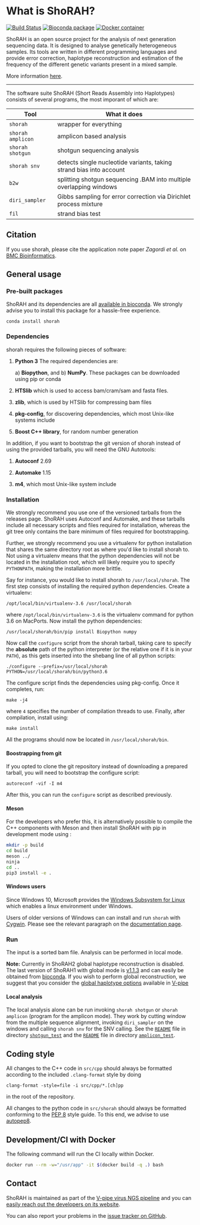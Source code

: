 What is ShoRAH?
===============
[![Build Status](https://travis-ci.org/cbg-ethz/shorah.svg?branch=master)](https://travis-ci.org/cbg-ethz/shorah)
[![Bioconda package](https://img.shields.io/conda/dn/bioconda/shorah.svg?label=Bioconda)](https://bioconda.github.io/recipes/shorah/README.html)
[![Docker container](https://quay.io/repository/biocontainers/shorah/status)](https://quay.io/repository/biocontainers/shorah)


ShoRAH is an open source project for the analysis of next generation sequencing
data. It is designed to analyse genetically heterogeneous samples. Its tools
are written in different programming languages and provide error correction,
haplotype reconstruction and estimation of the frequency of the different
genetic variants present in a mixed sample.

More information [here](http://cbg-ethz.github.io/shorah).

---

The software suite ShoRAH (Short Reads Assembly into Haplotypes) consists of
several programs, the most imporant of which are:

| Tool           | What it does                                                        |
| -------------- | ------------------------------------------------------------------- |
| `shorah`       | wrapper for everything                                              |
|`shorah amplicon`| amplicon based analysis                                            |
|`shorah shotgun`| shotgun sequencing analysis                                         |
| `shorah snv`   | detects single nucleotide variants, taking strand bias into account |
| `b2w`          | splitting shotgun sequencing .BAM into multiple overlapping windows |
| `diri_sampler` | Gibbs sampling for error correction via Dirichlet process mixture   |
| `fil`          | strand bias test                                                    |

## Citation
If you use shorah, please cite the application note paper _Zagordi et al._ on
[BMC Bioinformatics](http://www.biomedcentral.com/1471-2105/12/119).

## General usage
### Pre-built packages
ShoRAH and its dependencies are all
[available in bioconda](https://bioconda.github.io/recipes/shorah/README.html).
We strongly advise you to install this package for a hassle-free experience.

	conda install shorah

### Dependencies
shorah requires the following pieces of software:

1. **Python 3** The required dependencies are:

   a) **Biopython**, and 
   b) **NumPy**.
   These packages can be downloaded using pip or conda

2. **HTSlib** which is used to access bam/cram/sam and fasta files.

3. **zlib**, which is used by HTSlib for compressing bam files

3. **pkg-config**, for discovering dependencies, which most Unix-like systems include

4. **Boost C++ library**, for random number generation

In addition, if you want to bootstrap the git version of shorah instead of using the provided tarballs,
you will need the GNU Autotools:

1. **Autoconf** 2.69

2. **Automake** 1.15

3. **m4**, which most Unix-like system include

### Installation
We strongly recommend you use one of the versioned tarballs from the releases page. ShoRAH uses Autoconf
and Automake, and these tarballs include all necessary scripts and files required for installation, whereas
the git tree only contains the bare minimum of files required for bootstrapping.

Further, we strongly recommend you use a virtualenv for python installation that shares the same directory
root as where you'd like to install shorah to. Not using a virtualenv means that the python dependencies will
not be located in the installation root, which will likely require you to specify `PYTHONPATH`, making the
installation more brittle.

Say for instance, you would like to install shorah to `/usr/local/shorah`. The first step consists of installing
the required python dependencies. Create a virtualenv:

	/opt/local/bin/virtualenv-3.6 /usr/local/shorah

where `/opt/local/bin/virtualenv-3.6` is the virtualenv command for python 3.6 on MacPorts. Now install
the python dependencies:

	/usr/local/shorah/bin/pip install Biopython numpy

Now call the `configure` script from the shorah tarball, taking care to specify the **absolute** path of the
python interpreter (or the relative one if it is in your `PATH`), as this gets inserted into the shebang line of all python scripts:

	./configure --prefix=/usr/local/shorah PYTHON=/usr/local/shorah/bin/python3.6

The configure script finds the dependencies using pkg-config. Once it completes, run:

	make -j4

where `4` specifies the number of compilation threads to use. Finally, after compilation, install using:

	make install

All the programs should now be located in `/usr/local/shorah/bin`.

#### Boostrapping from git
If you opted to clone the git repository instead of downloading a prepared tarball, you will need to bootstrap
the configure script:

	autoreconf -vif -I m4

After this, you can run the `configure` script as described previously.

#### Meson

For the developers who prefer this, it is alternatively possible to compile the C++ components with Meson and then install ShoRAH with pip in development mode using :

```bash
mkdir -p build
cd build
meson ../
ninja
cd ..
pip3 install -e .
```

#### Windows users
Since Windows 10, Microsoft provides the 
[Windows Subsystem for Linux](https://docs.microsoft.com/en-us/windows/wsl/about) 
which enables a linux environment under Windows.

Users of older versions of Windows can can install and run `shorah` with [Cygwin](http://www.cygwin.com).
Please see the relevant paragraph on the
[documentation page](http://cbg-ethz.github.io/shorah/).

### Run
The input is a sorted bam file. Analysis can be performed in local mode.

**Note:** Currently in ShoRAH2 global haplotype reconstruction is disabled.
The last version of ShoRAH1 with global mode is
[v1.1.3](https://github.com/cbg-ethz/shorah/tree/v1.1.3)
and can easily be obtained from
[bioconda](https://bioconda.github.io/recipes/shorah/README.html).
If you wish to perform global reconstruction, we suggest that you consider the
[global haplotype options](https://github.com/cbg-ethz/V-pipe/wiki/options#haplotype_reconstruction)
available in [V-pipe](https://cbg-ethz.github.io/V-pipe/)

#### Local analysis
The local analysis alone can be run invoking `shorah shotgun` or `shorah amplicon` (program
for the amplicon mode). They work by cutting window from the multiple sequence
alignment, invoking `diri_sampler` on the windows and calling `shorah snv` for the
SNV calling. See the
[`README`](https://github.com/cbg-ethz/shorah/blob/master/examples/shotgun_test/README.md)
file in directory
[`shotgun_test`](https://github.com/cbg-ethz/shorah/blob/master/examples/shotgun_test/)
and the
[`README`](https://github.com/cbg-ethz/shorah/blob/master/examples/amplicon_test/README.md)
file in directory
[`amplicon_test`](https://github.com/cbg-ethz/shorah/blob/master/examples/amplicon_test/).


## Coding style
All changes to the C++ code in `src/cpp` should always be formatted according to the included `.clang-format` style by doing

	clang-format -style=file -i src/cpp/*.[ch]pp

in the root of the repository.

All changes to the python code in `src/shorah` should always be formatted conforming to the [PEP 8](https://www.python.org/dev/peps/pep-0008/) style guide. To this end, we advise to use [autopep8](https://pypi.python.org/pypi/autopep8).

## Development/CI with Docker
The following command will run the CI locally within Docker. 
```bash
docker run --rm -w="/usr/app" -it $(docker build -q .) bash
```

## Contact

ShoRAH is maintained as part of the [V-pipe virus NGS pipeline](https://cbg-ethz.github.io/V-pipe/)
and you can [easily reach out the developers on its website](https://cbg-ethz.github.io/V-pipe/contact).

You can also report your problems in the [issue tracker on GitHub](https://github.com/cbg-ethz/shorah/issues).
